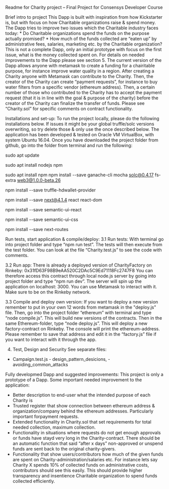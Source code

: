 Readme for Charity project – Final Project for Consensys Developer Course

Brief intro to project 
This Dapp is built with inspiration from how Kickstarter is, but with focus on how Charitable organizations raise & spend money. The Dapp tries to improve two issues which the Charitable industry faces today: * Do Charitable organizations spend the funds on the purpose actually promised? * How much of the funds collected are “eaten up” by administrative fees, salaries, marketing etc. by the Charitable organization? This is not a complete Dapp, only an initial prototype with focus on the first issue, what is the money collected spent on. For details on needed improvements to the Dapp please see section 5.
The current version of the Dapp allows anyone with metamask to create a funding for a chairitable purpose, for instance improve water quality in a region. After creating a Charity anyone with Metamask can contribute to the Charity. Then, the creator of the Charity can create “payment requests”, for instance to buy water filters from a specific vendor (ethereum address). Then, a certain number of those who contributed to the Charity has to accept the payment request (that it is in line with the goal & purpose of the charity) before the creator of the Charity can finalize the transfer of funds. Please see “Charity.sol” for specific comments on contract functionality.

Installations and set-up:
To run the project locally, please do the following installations below. If issues it might be your global truffle/solc versions overwriting, so try delete those & only use the once described below. The application has been developed & tested on Oracle VM VirtualBox, with system Ubuntu 16.04.
Once you have downloaded the project folder from github, go into the folder from terminal and run the following:

sudo apt update

sudo apt install nodejs npm

sudo apt install npm npm install --save ganache-cli mocha solc@0.4.17 fs-extra web3@1.0.0-beta.26

npm install --save truffle-hdwallet-provider

npm install --save next@4.1.4 react react-dom

npm install --save semantic-ui-react

npm install --save semantic-ui-css

npm install --save next-routes

Run tests, start application & compile/deploy:
3.1 Run tests: With terminal go into project folder and type “npm run test”. The tests will then execute from the test folder. You can look at the file “Charity.test.js” to see the code with comments.

3.2 Run app: There is already a deployed version of CharityFactory on Rinkeby: 0x31fD63F98B9eAA520C2DAc5C9Ed71118Fc2747F8 You can therefore access this contract through local node.js server by going into project folder and type “npm run dev”. The server will spin up the application on localhost: 3000. You can use Metamask to interact with it. Make sure to be on the Rinkeby network.

3.3 Compile and deploy own version: If you want to deploy a new version remember to put in your own 12 words from metamask in the "deploy.js" file. Then, go into the project folder “ethereum” with terminal and type “node compile.js”. This will build new versions of the contracts. Then in the same Ethereum-folder, type “node deploy.js”. This will deploy a new factory-contract on Rinkeby. The console will print the ethereum-address. Please remember to save that address and edit it in the “factory.js” file if you want to interact with it through the app.



4. Test, Design and Security See separate files:
- Campaign.test.js - design_pattern_desicions, - avoiding_common_attacks

Fully developmed Dapp and suggested improvements:
This project is only a prototype of a Dapp. Some important needed improvement to the application:

- Better description to end-user what the intended purpose of each Charity is
- Trusted register that show connection between ethereum address & organization/company behind the ethereum addresses. Particularly important forpayment requests.
- Extended functionality in Charity.sol that set requirements for total needed collection, maximum collection.
- Functionality in situations where requests do not get enough approvals or funds have stayd very long in the Charity-contract. There should be an automatic function that said “after x days” non-approved or unspend funds are sent back to the original charity-givers.
- Functionality that show users/contributors how much of the given funds are spent on Charity-administration/salaries etc. For instance lets say Charity X spends 10% of collected funds on administrative costs, contributors should see this easily. This should provide higher transparency and insentience Charitable organization to spend funds collected efficiently.
